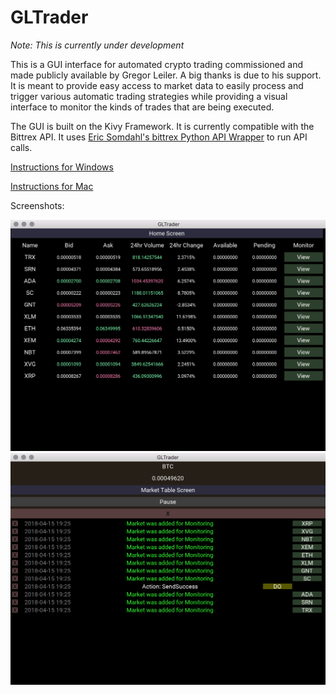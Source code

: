 # GLTrader

*Note: This is currently under development*

This is a GUI interface for automated crypto trading commissioned and made publicly available by Gregor Leiler.  A big thanks is due to his support.  It is meant to provide easy access to market data to easily process and trigger various automatic trading strategies while providing a visual interface to monitor the kinds of trades that are being executed.

The GUI is built on the Kivy Framework.  It is currently compatible with the Bittrex API.  It uses [Eric Somdahl's bittrex Python API Wrapper](https://github.com/ericsomdahl/python-bittrex) to run API calls.




[Instructions for Windows](/docs/win_setup.md)

[Instructions for Mac](/docs/mac_setup.md)

Screenshots:

![Screenshot 1 for GLTrader](/docs/screenshot1.png)
![Screenshot 2 for GLTrader](/docs/screenshot2.png)
